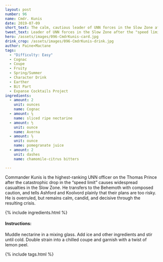 ```yaml
---
layout: post
number: 96
name: Cmdr. Kunis
date: 2019-07-09
short_text: The calm, cautious leader of UNN forces in the Slow Zone after the "speed limit" drops.
tweet_text: Leader of UNN forces in the Slow Zone after the "speed limit" drops. He tells people when they're about to do something stupid & calmly deals with the aftermath when they don't listen. 
hero: /assets/images/096-CmdrKunis-card.jpg
drink_crop: /assets/images/096-CmdrKunis-drink.jpg
author: Paine×Mactane
tags:
  - "Difficulty: Easy"
  - Cognac
  - Coupe
  - Fruity
  - Spring/Summer
  - Character Drink
  - Earther
  - Bit Part
  - Expanse Cocktails Project
ingredients:
  - amount: 2
    unit: ounces
    name: Cognac
  - amount: ¼
    name: sliced ripe nectarine
  - amount: ½
    unit: ounce
    name: Averna
  - amount: ½
    unit: ounce
    name: pomegranate juice
  - amount: 2
    unit: dashes
    name: chamomile-citrus bitters

---
```


Commander Kunis is the highest-ranking UNN officer on the Thomas Prince after the catastrophic drop in the “speed limit” causes widespread casualties in the Slow Zone. He transfers to the Behemoth with composed caution, and tells Ashford and Koolvord plainly that their plans are too risky. He is overruled, but remains calm, candid, and decisive through the resulting crisis.

{% include ingredients.html %}

#### Instructions:

Muddle nectarine in a mixing glass. Add ice and other ingredients and stir until cold. Double strain into a chilled coupe and garnish with a twist of lemon peel.

{% include tags.html %}
